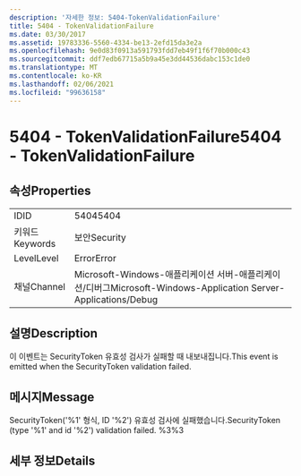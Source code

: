 ```yaml
---
description: '자세한 정보: 5404-TokenValidationFailure'
title: 5404 - TokenValidationFailure
ms.date: 03/30/2017
ms.assetid: 19783336-5560-4334-be13-2efd15da3e2a
ms.openlocfilehash: 9e0d83f0913a591793fdd7eb49f1f6f70b000c43
ms.sourcegitcommit: ddf7edb67715a5b9a45e3dd44536dabc153c1de0
ms.translationtype: MT
ms.contentlocale: ko-KR
ms.lasthandoff: 02/06/2021
ms.locfileid: "99636158"
---
```

# <a name="5404---tokenvalidationfailure"></a><span data-ttu-id="9384f-103">5404 - TokenValidationFailure</span><span class="sxs-lookup"><span data-stu-id="9384f-103">5404 - TokenValidationFailure</span></span>

## <a name="properties"></a><span data-ttu-id="9384f-104">속성</span><span class="sxs-lookup"><span data-stu-id="9384f-104">Properties</span></span>  
  
|||  
|-|-|  
|<span data-ttu-id="9384f-105">ID</span><span class="sxs-lookup"><span data-stu-id="9384f-105">ID</span></span>|<span data-ttu-id="9384f-106">5404</span><span class="sxs-lookup"><span data-stu-id="9384f-106">5404</span></span>|  
|<span data-ttu-id="9384f-107">키워드</span><span class="sxs-lookup"><span data-stu-id="9384f-107">Keywords</span></span>|<span data-ttu-id="9384f-108">보안</span><span class="sxs-lookup"><span data-stu-id="9384f-108">Security</span></span>|  
|<span data-ttu-id="9384f-109">Level</span><span class="sxs-lookup"><span data-stu-id="9384f-109">Level</span></span>|<span data-ttu-id="9384f-110">Error</span><span class="sxs-lookup"><span data-stu-id="9384f-110">Error</span></span>|  
|<span data-ttu-id="9384f-111">채널</span><span class="sxs-lookup"><span data-stu-id="9384f-111">Channel</span></span>|<span data-ttu-id="9384f-112">Microsoft-Windows-애플리케이션 서버-애플리케이션/디버그</span><span class="sxs-lookup"><span data-stu-id="9384f-112">Microsoft-Windows-Application Server-Applications/Debug</span></span>|  
  
## <a name="description"></a><span data-ttu-id="9384f-113">설명</span><span class="sxs-lookup"><span data-stu-id="9384f-113">Description</span></span>  

 <span data-ttu-id="9384f-114">이 이벤트는 SecurityToken 유효성 검사가 실패할 때 내보내집니다.</span><span class="sxs-lookup"><span data-stu-id="9384f-114">This event is emitted when the SecurityToken validation failed.</span></span>  
  
## <a name="message"></a><span data-ttu-id="9384f-115">메시지</span><span class="sxs-lookup"><span data-stu-id="9384f-115">Message</span></span>  

 <span data-ttu-id="9384f-116">SecurityToken('%1' 형식, ID '%2') 유효성 검사에 실패했습니다.</span><span class="sxs-lookup"><span data-stu-id="9384f-116">SecurityToken (type '%1' and id '%2') validation failed.</span></span> <span data-ttu-id="9384f-117">%3</span><span class="sxs-lookup"><span data-stu-id="9384f-117">%3</span></span>  
  
## <a name="details"></a><span data-ttu-id="9384f-118">세부 정보</span><span class="sxs-lookup"><span data-stu-id="9384f-118">Details</span></span>
